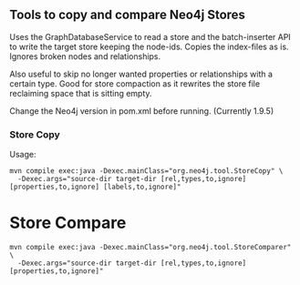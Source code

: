 ## Tools to copy and compare Neo4j Stores

Uses the GraphDatabaseService to read a store and the batch-inserter API to write the target store keeping the node-ids.
Copies the index-files as is.
Ignores broken nodes and relationships.

Also useful to skip no longer wanted properties or relationships with a certain type. Good for store compaction as it
rewrites the store file reclaiming space that is sitting empty.

Change the Neo4j version in pom.xml before running. (Currently 1.9.5)

### Store Copy

Usage:

    mvn compile exec:java -Dexec.mainClass="org.neo4j.tool.StoreCopy" \
      -Dexec.args="source-dir target-dir [rel,types,to,ignore] [properties,to,ignore] [labels,to,ignore]"

# Store Compare

    mvn compile exec:java -Dexec.mainClass="org.neo4j.tool.StoreComparer" \
      -Dexec.args="source-dir target-dir [rel,types,to,ignore] [properties,to,ignore]"
